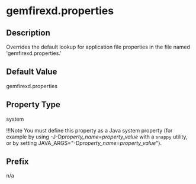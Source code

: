 # gemfirexd.properties

## Description

Overrides the default lookup for application file properties in the file named 'gemfirexd.properties.'

## Default Value

gemfirexd.properties

## Property Type

system

!!!Note 
	You must define this property as a Java system property (for example by using -J-D*property\_name*=*property\_value* with a `snappy` utility, or by setting JAVA\_ARGS="-D*property\_name*=*property\_value*").</p>

## Prefix

n/a
